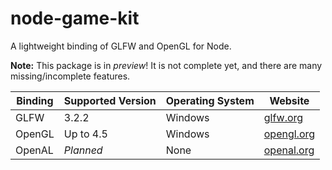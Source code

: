 # node-game-kit
A lightweight binding of GLFW and OpenGL for Node.

**Note:** This package is in *preview*! It is not complete yet,
and there are many missing/incomplete features.

|Binding|Supported Version|Operating System|Website|
|-------|-----------------|----------------|-------|
|GLFW|3.2.2|Windows|[glfw.org](https://www.glfw.org/)|
|OpenGL|Up to 4.5|Windows|[opengl.org](https://www.opengl.org/)|
|OpenAL|*Planned*|None|[openal.org](https://openal.org/)|